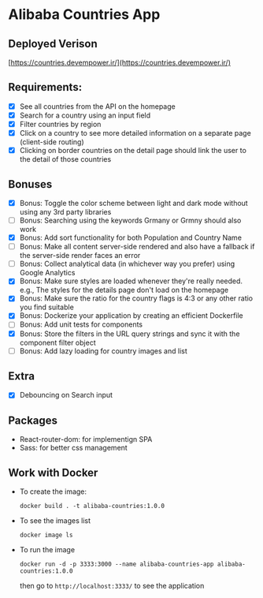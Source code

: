 # Alibaba Countries App

## Deployed Verison

[https://countries.devempower.ir/](https://countries.devempower.ir/)

## Requirements:

-  [x] See all countries from the API on the homepage
-  [x] Search for a country using an input field
-  [x] Filter countries by region
-  [x] Click on a country to see more detailed information on a separate page (client-side routing)
-  [x] Clicking on border countries on the detail page should link the user to the detail of those countries

## Bonuses

-  [x] Bonus: Toggle the color scheme between light and dark mode without using any 3rd party libraries
-  [ ] Bonus: Searching using the keywords Grmany or Grmny should also work
-  [x] Bonus: Add sort functionality for both Population and Country Name
-  [ ] Bonus: Make all content server-side rendered and also have a fallback if the server-side render faces an error
-  [ ] Bonus: Collect analytical data (in whichever way you prefer) using Google Analytics
-  [x] Bonus: Make sure styles are loaded whenever they're really needed. e.g., The styles for the details page don't load on the homepage
-  [x] Bonus: Make sure the ratio for the country flags is 4:3 or any other ratio you find suitable
-  [x] Bonus: Dockerize your application by creating an efficient Dockerfile
-  [ ] Bonus: Add unit tests for components
-  [x] Bonus: Store the filters in the URL query strings and sync it with the component filter object
-  [ ] Bonus: Add lazy loading for country images and list

## Extra

-  [x] Debouncing on Search input

## Packages

-  React-router-dom: for implementign SPA
-  Sass: for better css management

## Work with Docker

-  To create the image:

   ```
   docker build . -t alibaba-countries:1.0.0
   ```

-  To see the images list

   ```
   docker image ls
   ```

-  To run the image

   ```
   docker run -d -p 3333:3000 --name alibaba-countries-app alibaba-countries:1.0.0
   ```

   then go to `http://localhost:3333/` to see the application
